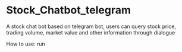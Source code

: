 # Stock_Chatbot_telegram
A stock chat bot based on telegram bot, users can query stock price, trading volume, market value and other information through dialogue


How to use:
  run 
